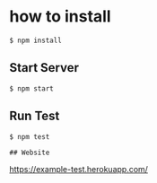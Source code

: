 # how to install
 ```
 $ npm install
 ```

 ## Start Server
```
$ npm start
```

## Run Test
```
$ npm test

## Website
```
https://example-test.herokuapp.com/
